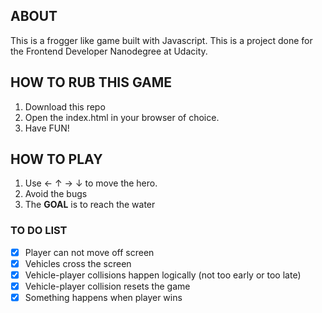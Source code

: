 ## ABOUT

This is a frogger like game built with Javascript. This is a project done for the Frontend Developer Nanodegree at Udacity.

## HOW TO RUB THIS GAME

1. Download this repo
1. Open the index.html in your browser of choice.
1. Have FUN!

## HOW TO PLAY

1. Use &#8592; &#8593; &#8594; &#8595; to move the hero.
1. Avoid the bugs
1. The **GOAL** is to reach the water

### TO DO LIST

- [x] Player can not move off screen
- [x] Vehicles cross the screen
- [x] Vehicle-player collisions happen logically (not too early or too late)
- [x] Vehicle-player collision resets the game
- [x] Something happens when player wins

